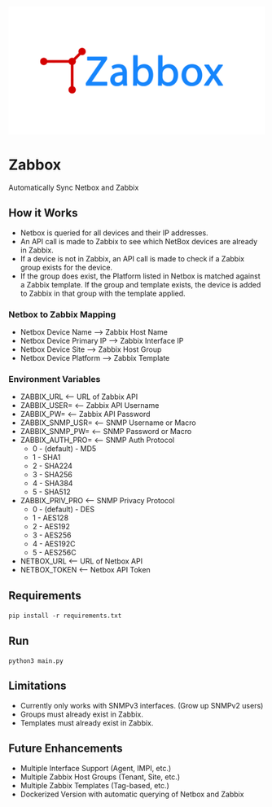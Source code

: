 ![Zabbox Logo](https://github.com/maxabaumgarten/zabbox/blob/main/images/zabbox%20gh.png)

# Zabbox
Automatically Sync Netbox and Zabbix

## How it Works

- Netbox is queried for all devices and their IP addresses.
- An API call is made to Zabbix to see which NetBox devices are already in Zabbix.
- If a device is not in Zabbix, an API call is made to check if a Zabbix group exists for the device.
- If the group does exist, the Platform listed in Netbox is matched against a Zabbix template.
If the group and template exists, the device is added to Zabbix in that group with the template applied.

### Netbox to Zabbix Mapping

- Netbox Device Name --> Zabbix Host Name
- Netbox Device Primary IP --> Zabbix Interface IP
- Netbox Device Site --> Zabbix Host Group
- Netbox Device Platform --> Zabbix Template

### Environment Variables

- ZABBIX_URL <-- URL of Zabbix API
- ZABBIX_USER= <-- Zabbix API Username
- ZABBIX_PW= <-- Zabbix API Password
- ZABBIX_SNMP_USR= <-- SNMP Username or Macro
- ZABBIX_SNMP_PW= <-- SNMP Password or Macro
- ZABBIX_AUTH_PRO= <-- SNMP Auth Protocol
    - 0 - (default) - MD5
    - 1 - SHA1
    - 2 - SHA224
    - 3 - SHA256
    - 4 - SHA384
    - 5 - SHA512
- ZABBIX_PRIV_PRO <-- SNMP Privacy Protocol
    - 0 - (default) - DES
    - 1 - AES128
    - 2 - AES192
    - 3 - AES256
    - 4 - AES192C
    - 5 - AES256C
- NETBOX_URL <-- URL of Netbox API
- NETBOX_TOKEN <-- Netbox API Token


## Requirements

```pip install -r requirements.txt```

## Run

```python3 main.py```


## Limitations

- Currently only works with SNMPv3 interfaces. (Grow up SNMPv2 users)
- Groups must already exist in Zabbix.
- Templates must already exist in Zabbix.

## Future Enhancements

- Multiple Interface Support (Agent, IMPI, etc.)
- Multiple Zabbix Host Groups (Tenant, Site, etc.)
- Multiple Zabbix Templates (Tag-based, etc.)
- Dockerized Version with automatic querying of Netbox and Zabbix
